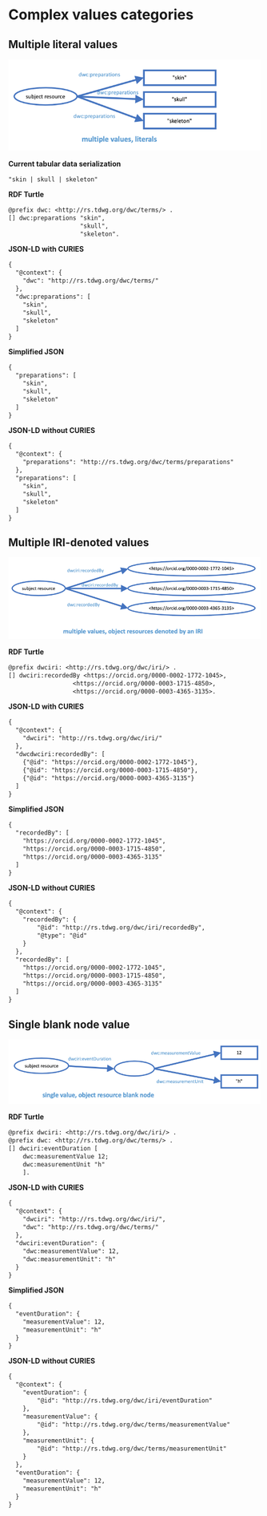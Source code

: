 # Complex values categories

## Multiple literal values

![multiple literal value diagram](images/multiple_literals.png)

**Current tabular data serialization**

```
"skin | skull | skeleton"
```

**RDF Turtle**

```
@prefix dwc: <http://rs.tdwg.org/dwc/terms/> .
[] dwc:preparations "skin",
                    "skull",
                    "skeleton".
```

**JSON-LD with CURIES**

```
{
  "@context": {
    "dwc": "http://rs.tdwg.org/dwc/terms/"
  },
  "dwc:preparations": [
    "skin",
    "skull",
    "skeleton"
  ]
}
```

**Simplified JSON**

```
{
  "preparations": [
    "skin",
    "skull",
    "skeleton"
  ]
}
```

**JSON-LD without CURIES**

```
{
  "@context": {
    "preparations": "http://rs.tdwg.org/dwc/terms/preparations"
  },
  "preparations": [
    "skin",
    "skull",
    "skeleton"
  ]
}
```

## Multiple IRI-denoted values

![multiple IRI value diagram](images/multiple_iri.png)

**RDF Turtle**

```
@prefix dwciri: <http://rs.tdwg.org/dwc/iri/> .
[] dwciri:recordedBy <https://orcid.org/0000-0002-1772-1045>,
                  <https://orcid.org/0000-0003-1715-4850>,
                  <https://orcid.org/0000-0003-4365-3135>.
```

**JSON-LD with CURIES**

```
{
  "@context": {
    "dwciri": "http://rs.tdwg.org/dwc/iri/"
  },
  "dwcdwciri:recordedBy": [
    {"@id": "https://orcid.org/0000-0002-1772-1045"},
    {"@id": "https://orcid.org/0000-0003-1715-4850"},
    {"@id": "https://orcid.org/0000-0003-4365-3135"}
  ]
}
```

**Simplified JSON**

```
{
  "recordedBy": [
    "https://orcid.org/0000-0002-1772-1045",
    "https://orcid.org/0000-0003-1715-4850",
    "https://orcid.org/0000-0003-4365-3135"
  ]
}
```

**JSON-LD without CURIES**

```
{
  "@context": {
    "recordedBy": {
        "@id": "http://rs.tdwg.org/dwc/iri/recordedBy",
        "@type": "@id"
    }
  },
  "recordedBy": [
    "https://orcid.org/0000-0002-1772-1045",
    "https://orcid.org/0000-0003-1715-4850",
    "https://orcid.org/0000-0003-4365-3135"
  ]
}
```

## Single blank node value

![diagram of a single blank node resource](images/single_bn.png)

**RDF Turtle**

```
@prefix dwciri: <http://rs.tdwg.org/dwc/iri/> .
@prefix dwc: <http://rs.tdwg.org/dwc/terms/> .
[] dwciri:eventDuration [
    dwc:measurementValue 12;
    dwc:measurementUnit "h"
    ].
```

**JSON-LD with CURIES**

```
{
  "@context": {
    "dwciri": "http://rs.tdwg.org/dwc/iri/",
    "dwc": "http://rs.tdwg.org/dwc/terms/"
  },
  "dwciri:eventDuration": {
    "dwc:measurementValue": 12,
    "dwc:measurementUnit": "h"
  }
}
```

**Simplified JSON**

```
{
  "eventDuration": {
    "measurementValue": 12,
    "measurementUnit": "h"
  }
}
```

**JSON-LD without CURIES**

```
{
  "@context": {
    "eventDuration": {
        "@id": "http://rs.tdwg.org/dwc/iri/eventDuration"
    },
    "measurementValue": {
        "@id": "http://rs.tdwg.org/dwc/terms/measurementValue"
    },
    "measurementUnit": {
        "@id": "http://rs.tdwg.org/dwc/terms/measurementUnit"
    }
  },
  "eventDuration": {
    "measurementValue": 12,
    "measurementUnit": "h"
  }
}
```